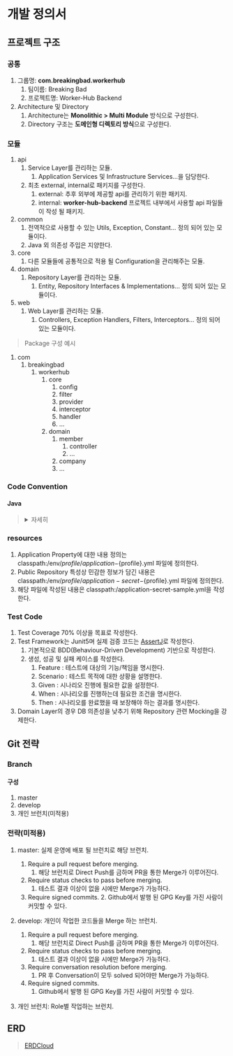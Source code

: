 # 개발 정의서

## 프로젝트 구조
### 공통
1. 그룹명: **com.breakingbad.workerhub** 
   1. 팀이름: Breaking Bad 
   2. 프로젝트명: Worker-Hub Backend
2. Architecture 및 Directory
   1. Architecture는 **Monolithic > Multi Module** 방식으로 구성한다.
   2. Directory 구조는 **도메인형 디렉토리 방식**으로 구성한다.

### 모듈
1. api
   1. Service Layer를 관리하는 모듈.
      1. Application Services 및 Infrastructure Services...을 담당한다.
   2. 최초 external, internal로 패키지를 구성한다.
      1. external: 추후 외부에 제공할 api를 관리하기 위한 패키지.
      2. internal: **worker-hub-backend** 프로젝트 내부에서 사용할 api 파일들이 작성 될 패키지.
2. common
   1. 전역적으로 사용할 수 있는 Utils, Exception, Constant... 정의 되어 있는 모듈이다.
   2. Java 외 의존성 주입은 지양한다.
3. core
   1. 다른 모듈들에 공통적으로 적용 될 Configuration을 관리해주는 모듈.
4. domain
   1. Repository Layer를 관리하는 모듈.
      1. Entity, Repository Interfaces & Implementations... 정의 되어 있는 모듈이다.
5. web
   1. Web Layer를 관리하는 모듈.
      1. Controllers, Exception Handlers, Filters, Interceptors... 정의 되어 있는 모듈이다.

> Package 구성 예시
1. com
   1. breakingbad
      1. workerhub
         1. core
            1. config
            2. filter
            3. provider
            4. interceptor
            5. handler
            6. ...
         2. domain
            1. member
               1. controller
               2. ...
            2. company
            3. ...

### Code Convention

#### Java
> <details>
>  <summary>자세히</summary>
>
>  1. 한 메서드에서 한 단계 들여쓰기만 사용하자.
>   > Use only one level of indentation.
>
>  2. else 예약어를 쓰지 말자.
>  > Don’t use the else keyword.
>
>  3. 모든 원시값과 문자열을 포장하자.
>   > Wrap all primitives and strings.
>
>  4. 일급 컬렉션을 사용하자.
>   > Use first-class collections.
>
>  5. 한 줄에서 한개의 점만 사용하자.
>   > Use only one dot per line
>
>  6. 축약하지 말자.
>  >  Don’t abbreviate.
>
>  7.  모든 엔티티를  작게 유지하자.
>  >  Keep all entities small.
>
>  8. 클래스는 변수 두 개를 넘지 않게 하자.
>  >  Don’t use any classes with more than two instance variables.
>
>  9. Getter / Setter / Properties를 사용하지 말자.
>  > Don’t use any getters/setters/properties
>  > * Setter 사용은 강력하게 지양한다.
> </details>

### resources
1. Application Property에 대한 내용 정의는 classpath:/env/${profile}/application-${profile}.yml 파일에 정의한다.
2. Public Repository 특성상 민감한 정보가 담긴 내용은 classpath:/env/${profile}/application-secret-${profile}.yml 파일에 정의한다.
3. 해당 파일에 작성된 내용은 classpath:/application-secret-sample.yml을 작성한다.

### Test Code
1. Test Coverage 70% 이상을 목표로 작성한다.
2. Test Framework는 Junit5며 실제 검증 코드는 [AssertJ](https://joel-costigliola.github.io/assertj/)로 작성한다.
   1. 기본적으로 BDD(Behaviour-Driven Development) 기반으로 작성한다.
   2. 생성, 성공 및 실패 케이스를 작성한다.
      1. Feature : 테스트에 대상의 기능/책임을 명시한다.
      2. Scenario : 테스트 목적에 대한 상황을 설명한다.
      3. Given : 시나리오 진행에 필요한 값을 설정한다.
      4. When : 시나리오를 진행하는데 필요한 조건을 명시한다.
      5. Then : 시나리오를 완료했을 때 보장해야 하는 결과를 명시한다.
3. Domain Layer의 경우 DB 의존성을 낮추기 위해 Repository 관련 Mocking을 강제한다. 

## Git 전략

### Branch

#### 구성
1. master
2. develop
3. 개인 브런치(미적용)

### 전략(미적용)
1. master: 실제 운영에 배포 될 브런치로 해당 브런치.
   1. Require a pull request before merging.
      1. 해당 브런치로 Direct Push를 금하며 PR을 통한 Merge가 이루어진다.
   2. Require status checks to pass before merging.
      1. 테스트 결과 이상이 없을 시에만 Merge가 가능하다.
   3. Require signed commits.
      2. Github에서 발행 된 GPG Key를 가진 사람이 커밋할 수 있다.

2. develop: 개인이 작업한 코드들을 Merge 하는 브런치.
   1. Require a pull request before merging.
      1. 해당 브런치로 Direct Push를 금하며 PR을 통한 Merge가 이루어진다.
   2. Require status checks to pass before merging.
      1. 테스트 결과 이상이 없을 시에만 Merge가 가능하다.
   3. Require conversation resolution before merging.
      1. PR 후 Conversation이 모두 solved 되어야만 Merge가 가능하다.
   4. Require signed commits.
      1. Github에서 발행 된 GPG Key를 가진 사람이 커밋할 수 있다.

3. 개인 브런치: Role별 작업하는 브런치.


## ERD
> [ERDCloud](https://www.erdcloud.com/d/CKSfMbhWhHDN52AiS)  



